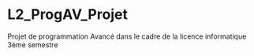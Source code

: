 # L2_ProgAV_Projet
Projet de programmation Avancé dans le cadre de la licence informatique 3ème semestre
